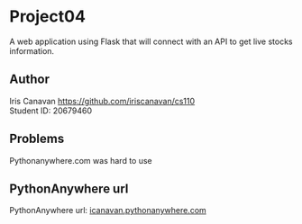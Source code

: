 # Project04

A web application using Flask that will connect with an API to get live stocks
information.

## Author

Iris Canavan <https://github.com/iriscanavan/cs110>\
Student ID: 20679460

## Problems

Pythonanywhere.com was hard to use

## PythonAnywhere url

PythonAnywhere url: [icanavan.pythonanywhere.com](http://icanavan.pythonanywhere.com)
